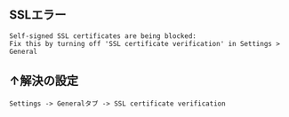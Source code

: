 ## SSLエラー
```
Self-signed SSL certificates are being blocked:
Fix this by turning off 'SSL certificate verification' in Settings > General
```

## ↑解決の設定
```
Settings -> Generalタブ -> SSL certificate verification
```

